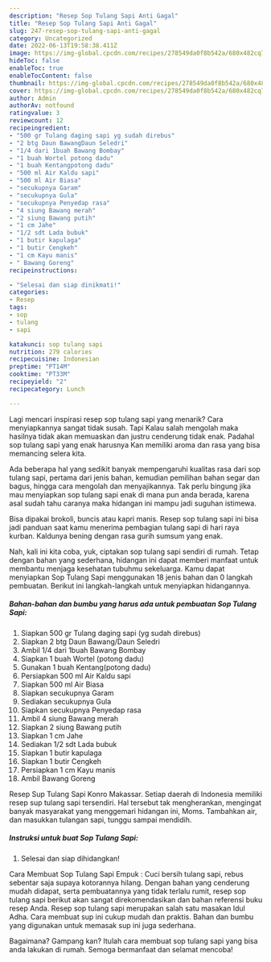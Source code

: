```yaml
---
description: "Resep Sop Tulang Sapi Anti Gagal"
title: "Resep Sop Tulang Sapi Anti Gagal"
slug: 247-resep-sop-tulang-sapi-anti-gagal
category: Uncategorized
date: 2022-06-13T19:58:38.411Z
image: https://img-global.cpcdn.com/recipes/278549da0f8b542a/680x482cq70/sop-tulang-sapi-foto-resep-utama.jpg
hideToc: false
enableToc: true
enableTocContent: false
thumbnail: https://img-global.cpcdn.com/recipes/278549da0f8b542a/680x482cq70/sop-tulang-sapi-foto-resep-utama.jpg
cover: https://img-global.cpcdn.com/recipes/278549da0f8b542a/680x482cq70/sop-tulang-sapi-foto-resep-utama.jpg
author: Admin
authorAv: notfound
ratingvalue: 3
reviewcount: 12
recipeingredient:
- "500 gr Tulang daging sapi yg sudah direbus"
- "2 btg Daun BawangDaun Seledri"
- "1/4 dari 1buah Bawang Bombay"
- "1 buah Wortel potong dadu"
- "1 buah Kentangpotong dadu"
- "500 ml Air Kaldu sapi"
- "500 ml Air Biasa"
- "secukupnya Garam"
- "secukupnya Gula"
- "secukupnya Penyedap rasa"
- "4 siung Bawang merah"
- "2 siung Bawang putih"
- "1 cm Jahe"
- "1/2 sdt Lada bubuk"
- "1 butir kapulaga"
- "1 butir Cengkeh"
- "1 cm Kayu manis"
- " Bawang Goreng"
recipeinstructions:

- "Selesai dan siap dinikmati!"
categories:
- Resep
tags:
- sop
- tulang
- sapi

katakunci: sop tulang sapi 
nutrition: 279 calories
recipecuisine: Indonesian
preptime: "PT14M"
cooktime: "PT33M"
recipeyield: "2"
recipecategory: Lunch

---
```



Lagi mencari inspirasi resep sop tulang sapi yang menarik? Cara menyiapkannya sangat tidak susah. Tapi Kalau salah mengolah maka hasilnya tidak akan memuaskan dan justru cenderung tidak enak. Padahal sop tulang sapi yang enak harusnya Kan memiliki aroma dan rasa yang bisa memancing selera kita.


Ada beberapa hal yang sedikit banyak mempengaruhi kualitas rasa dari sop tulang sapi, pertama dari jenis bahan, kemudian pemilihan bahan segar dan bagus, hingga cara mengolah dan menyajikannya. Tak perlu bingung jika mau menyiapkan sop tulang sapi enak di mana pun anda berada, karena asal sudah tahu caranya maka hidangan ini mampu jadi suguhan istimewa.

Bisa dipakai brokoli, buncis atau kapri manis. Resep sop tulang sapi ini bisa jadi panduan saat kamu menerima pembagian tulang sapi di hari raya kurban. Kaldunya bening dengan rasa gurih sumsum yang enak.


Nah, kali ini kita coba, yuk, ciptakan sop tulang sapi sendiri di rumah. Tetap dengan bahan yang sederhana, hidangan ini dapat memberi manfaat untuk membantu menjaga kesehatan tubuhmu sekeluarga. Kamu dapat menyiapkan Sop Tulang Sapi menggunakan 18 jenis bahan dan 0 langkah pembuatan. Berikut ini langkah-langkah untuk menyiapkan hidangannya.

<!--inarticleads1-->

##### Bahan-bahan dan bumbu yang harus ada untuk pembuatan Sop Tulang Sapi:

1. Siapkan 500 gr Tulang daging sapi (yg sudah direbus)
1. Siapkan 2 btg Daun Bawang/Daun Seledri
1. Ambil 1/4 dari 1buah Bawang Bombay
1. Siapkan 1 buah Wortel (potong dadu)
1. Gunakan 1 buah Kentang(potong dadu)
1. Persiapkan 500 ml Air Kaldu sapi
1. Siapkan 500 ml Air Biasa
1. Siapkan secukupnya Garam
1. Sediakan secukupnya Gula
1. Siapkan secukupnya Penyedap rasa
1. Ambil 4 siung Bawang merah
1. Siapkan 2 siung Bawang putih
1. Siapkan 1 cm Jahe
1. Sediakan 1/2 sdt Lada bubuk
1. Siapkan 1 butir kapulaga
1. Siapkan 1 butir Cengkeh
1. Persiapkan 1 cm Kayu manis
1. Ambil  Bawang Goreng


Resep Sup Tulang Sapi Konro Makassar. Setiap daerah di Indonesia memiliki resep sup tulang sapi tersendiri. Hal tersebut tak mengherankan, mengingat banyak masyarakat yang menggemari hidangan ini, Moms. Tambahkan air, dan masukkan tulangan sapi, tunggu sampai mendidih. 

<!--inarticleads2-->

##### Instruksi untuk buat Sop Tulang Sapi:


1. Selesai dan siap dihidangkan!

Cara Membuat Sop Tulang Sapi Empuk : Cuci bersih tulang sapi, rebus sebentar saja supaya kotorannya hilang. Dengan bahan yang cenderung mudah didapat, serta pembuatannya yang tidak terlalu rumit, resep sop tulang sapi berikut akan sangat direkomendasikan dan bahan referensi buku resep Anda. Resep sop tulang sapi merupakan salah satu masakan Idul Adha. Cara membuat sup ini cukup mudah dan praktis. Bahan dan bumbu yang digunakan untuk memasak sup ini juga sederhana. 

Bagaimana? Gampang kan? Itulah cara membuat sop tulang sapi yang bisa anda lakukan di rumah. Semoga bermanfaat dan selamat mencoba!

